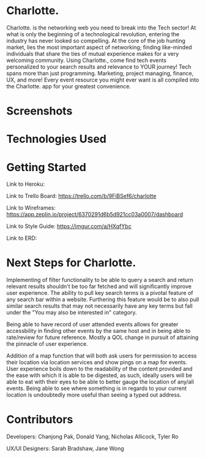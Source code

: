 # Charlotte.

Charlotte. is the networking web you need to break into the Tech sector! At what is only the beginning of a technological revolution, entering the industry has never looked so compelling. At the core of the job hunting market, lies the most important aspect of networking; finding like-minded individuals that share the ties of mutual experience makes for a very welcoming community. Using Charlotte., come find tech events personalized to your search results and relevance to YOUR journey! Tech spans more than just programming. Marketing, project managing, finance, UX, and more! Every event resource you might ever want is all compiled into the Charlotte. app for your greatest convenience.

# Screenshots

# Technologies Used

# Getting Started

Link to Heroku:

Link to Trello Board: https://trello.com/b/9FiBSef6/charlotte

Link to Wireframes: https://app.zeplin.io/project/6370291d6b5d921cc03a0007/dashboard

Link to Style Guide: https://imgur.com/a/HXqfYbc

Link to ERD:

# Next Steps for Charlotte.

Implementing of filter functionality to be able to query a search and return relevant results shouldn't be too far fetched and will significantly improve user experience. The ability to pull key search terms is a pivotal feature of any search bar within a website. Furthering this feature would be to also pull similar search results that may not necessarily have any key terms but fall under the "You may also be interested in" category.

Being able to have record of user attended events allows for greater accessbility in finding other events by the same host and in being able to rate/review for future reference. Mostly a QOL change in pursuit of attaining the pinnacle of user experience.

Addition of a map function that will both ask users for permission to access their location via location services and show pings on a map for events. User experience boils down to the readability of the content provided and the ease with which it is able to be digested, as such, ideally users will be able to eat with their eyes to be able to better gauge the location of any/all events. Being able to see where something is in regards to your current location is undoubtedly more useful than seeing a typed out address.

# Contributors

Developers:
Chanjong Pak, Donald Yang, Nicholas Allicock, Tyler Ro

UX/UI Designers:
Sarah Bradshaw, Jane Wong
